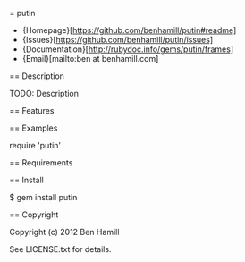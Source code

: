 = putin

* {Homepage}[https://github.com/benhamill/putin#readme]
* {Issues}[https://github.com/benhamill/putin/issues]
* {Documentation}[http://rubydoc.info/gems/putin/frames]
* {Email}[mailto:ben at benhamill.com]

== Description

TODO: Description

== Features

== Examples

  require 'putin'

== Requirements

== Install

  $ gem install putin

== Copyright

Copyright (c) 2012 Ben Hamill

See LICENSE.txt for details.
